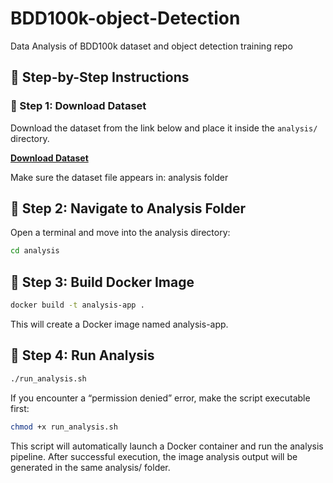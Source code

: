 # BDD100k-object-Detection
Data Analysis of BDD100k dataset and object detection training repo


## 🧾 Step-by-Step Instructions

### 🧩 Step 1: Download Dataset
Download the dataset from the link below and place it inside the `analysis/` directory.

**[Download Dataset](https://drive.google.com/file/d/1NgWX5YfEKbloAKX9l8kUVJFpWFlUO8UT/view?usp=sharing)**

Make sure the dataset file appears in: analysis folder

## 🧭 Step 2: Navigate to Analysis Folder
Open a terminal and move into the analysis directory:

```bash
cd analysis
```
## 🧭 Step 3: Build Docker Image
```bash
docker build -t analysis-app .
```
This will create a Docker image named analysis-app.

## 🧭 Step 4: Run Analysis
```bash
./run_analysis.sh
```
If you encounter a “permission denied” error, make the script executable first:
```bash
chmod +x run_analysis.sh
```
This script will automatically launch a Docker container and run the analysis pipeline.
After successful execution, the image analysis output will be generated in the same analysis/ folder.
